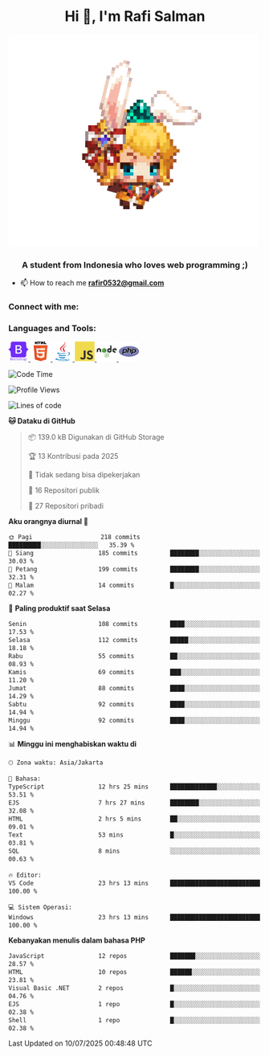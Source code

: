 <h1 align="center">Hi 👋, I'm Rafi Salman</h1>
<img src="img/lp.gif" /> 
<h3 align="center">A student from Indonesia who loves web programming ;)</h3>

- 📫 How to reach me **rafir0532@gmail.com**

<h3 align="left">Connect with me:</h3>
<p align="left">
</p>

<h3 align="left">Languages and Tools:</h3>
<p align="left"> <a href="https://getbootstrap.com" target="_blank" rel="noreferrer"> <img src="https://raw.githubusercontent.com/devicons/devicon/master/icons/bootstrap/bootstrap-plain-wordmark.svg" alt="bootstrap" width="40" height="40"/> </a> <a href="https://www.w3.org/html/" target="_blank" rel="noreferrer"> <img src="https://raw.githubusercontent.com/devicons/devicon/master/icons/html5/html5-original-wordmark.svg" alt="html5" width="40" height="40"/> </a> <a href="https://www.java.com" target="_blank" rel="noreferrer"> <img src="https://raw.githubusercontent.com/devicons/devicon/master/icons/java/java-original.svg" alt="java" width="40" height="40"/> </a> <a href="https://developer.mozilla.org/en-US/docs/Web/JavaScript" target="_blank" rel="noreferrer"> <img src="https://raw.githubusercontent.com/devicons/devicon/master/icons/javascript/javascript-original.svg" alt="javascript" width="40" height="40"/> </a> <a href="https://nodejs.org" target="_blank" rel="noreferrer"> <img src="https://raw.githubusercontent.com/devicons/devicon/master/icons/nodejs/nodejs-original-wordmark.svg" alt="nodejs" width="40" height="40"/> </a> <a href="https://www.php.net" target="_blank" rel="noreferrer"> <img src="https://raw.githubusercontent.com/devicons/devicon/master/icons/php/php-original.svg" alt="php" width="40" height="40"/> </a> </p>

<!--START_SECTION:waka-->
![Code Time](http://img.shields.io/badge/Code%20Time-500%20hrs%2024%20mins-blue)

![Profile Views](http://img.shields.io/badge/Profil%20dilihat-0-blue)

![Lines of code](https://img.shields.io/badge/Sejak%20Hello%20World%20aku%20telah%20menulis-1.8%20million%20baris%20kode-blue)

**🐱 Dataku di GitHub** 

> 📦 139.0 kB Digunakan di GitHub Storage 
 > 
> 🏆 13 Kontribusi pada 2025
 > 
> 🚫 Tidak sedang bisa dipekerjakan
 > 
> 📜 16 Repositori publik 
 > 
> 🔑 27 Repositori pribadi 
 > 
**Aku orangnya diurnal 🐤** 

```text
🌞 Pagi                   218 commits         █████████░░░░░░░░░░░░░░░░   35.39 % 
🌆 Siang                  185 commits         ████████░░░░░░░░░░░░░░░░░   30.03 % 
🌃 Petang                 199 commits         ████████░░░░░░░░░░░░░░░░░   32.31 % 
🌙 Malam                  14 commits          █░░░░░░░░░░░░░░░░░░░░░░░░   02.27 % 
```
📅 **Paling produktif saat Selasa** 

```text
Senin                    108 commits         ████░░░░░░░░░░░░░░░░░░░░░   17.53 % 
Selasa                   112 commits         █████░░░░░░░░░░░░░░░░░░░░   18.18 % 
Rabu                     55 commits          ██░░░░░░░░░░░░░░░░░░░░░░░   08.93 % 
Kamis                    69 commits          ███░░░░░░░░░░░░░░░░░░░░░░   11.20 % 
Jumat                    88 commits          ████░░░░░░░░░░░░░░░░░░░░░   14.29 % 
Sabtu                    92 commits          ████░░░░░░░░░░░░░░░░░░░░░   14.94 % 
Minggu                   92 commits          ████░░░░░░░░░░░░░░░░░░░░░   14.94 % 
```


📊 **Minggu ini menghabiskan waktu di** 

```text
🕑︎ Zona waktu: Asia/Jakarta

💬 Bahasa: 
TypeScript               12 hrs 25 mins      █████████████░░░░░░░░░░░░   53.51 % 
EJS                      7 hrs 27 mins       ████████░░░░░░░░░░░░░░░░░   32.08 % 
HTML                     2 hrs 5 mins        ██░░░░░░░░░░░░░░░░░░░░░░░   09.01 % 
Text                     53 mins             █░░░░░░░░░░░░░░░░░░░░░░░░   03.81 % 
SQL                      8 mins              ░░░░░░░░░░░░░░░░░░░░░░░░░   00.63 % 

🔥 Editor: 
VS Code                  23 hrs 13 mins      █████████████████████████   100.00 % 

💻 Sistem Operasi: 
Windows                  23 hrs 13 mins      █████████████████████████   100.00 % 
```

**Kebanyakan menulis dalam bahasa PHP** 

```text
JavaScript               12 repos            ███████░░░░░░░░░░░░░░░░░░   28.57 % 
HTML                     10 repos            ██████░░░░░░░░░░░░░░░░░░░   23.81 % 
Visual Basic .NET        2 repos             █░░░░░░░░░░░░░░░░░░░░░░░░   04.76 % 
EJS                      1 repo              █░░░░░░░░░░░░░░░░░░░░░░░░   02.38 % 
Shell                    1 repo              █░░░░░░░░░░░░░░░░░░░░░░░░   02.38 % 
```




 Last Updated on 10/07/2025 00:48:48 UTC
<!--END_SECTION:waka-->
